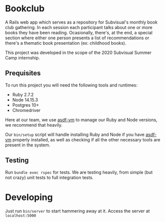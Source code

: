 # Bookclub

A Rails web app which serves as a repository for Subvisual's monthly book club gathering. In each session each participant talks about one or more books they have been reading. Ocasionally, there's, at the end, a special section where either one person presents a list of recommendations or there's a thematic book presentation (ex: childhood books).

This project was developed in the scope of the 2020 Subvisual Summer Camp internship.

## Prequisites

To run this project you will need the following tools and runtimes:

- Ruby 2.7.2
- Node 14.15.3
- Postgres 10+
- Chromedriver

Here at our team, we use [asdf-vm](https://github.com/asdf-vm/asdf) to manage our Ruby and Node versions, we recommend that heavily. 

Our `bin/setup` script will handle installing Ruby and Node if you have [asdf-vm](https://github.com/asdf-vm/asdf) properly installed, as well as checking if all the other necessary tools are present in the system.

## Testing

Run `bundle exec rspec` for tests. We are testing heavily, from simple (but not crazy) unit tests to full integration tests.

# Developing

Just run `bin/server` to start hammering away at it. Access the server at `localhost:5000`